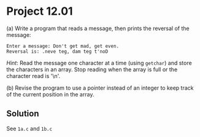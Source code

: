 # Project 12.01

(a) Write a program that reads a message, then prints the reversal of the message:

```text
Enter a message: Don't get mad, get even.
Reversal is: .neve teg, dam teg t'noD
```

*Hint*: Read the message one character at a time (using `getchar`) and store the
characters in an array. Stop reading when the array is full or the character read
is '\n'.

(b) Revise the program to use a pointer instead of an integer to keep track of the
current position in the array.

## Solution

See `1a.c` and `1b.c`
